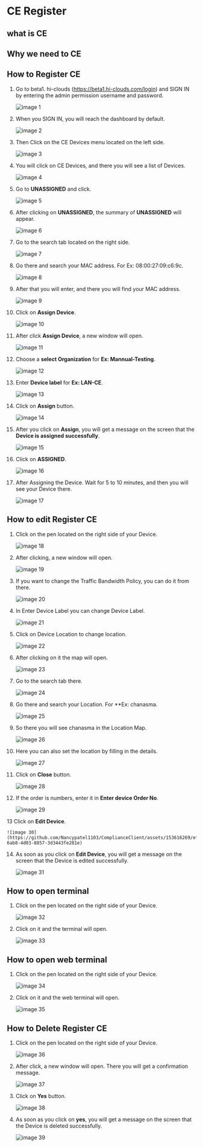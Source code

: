 # CE Register

## what is CE
## Why we need to CE
## How to Register CE
1. Go to beta1. hi-clouds (https://beta1.hi-clouds.com/login) and SIGN IN by entering the admin permission username and password.

    ![image 1](https://github.com/Nancypatel1103/ComplianceClient/assets/153616269/b09e39d1-49f8-463a-8b42-ab072476c9ca)

2. When you SIGN IN, you will reach the dashboard by default.

   ![image 2](https://github.com/Nancypatel1103/ComplianceClient/assets/153616269/c4a752a5-b9a5-4c15-9a16-476008f9c14c)

3. Then Click on the CE Devices menu located on the left side.

   ![image 3](https://github.com/Nancypatel1103/ComplianceClient/assets/153616269/aa3e6ea6-6b19-438e-911c-82f540e3c303)

4. You will click on CE Devices, and there you will see a list of Devices.

    ![image 4](https://github.com/Nancypatel1103/ComplianceClient/assets/153616269/da508a70-497e-44a1-95bf-6256104d94fa)

5. Go to **UNASSIGNED** and click.

    ![image 5](https://github.com/Nancypatel1103/ComplianceClient/assets/153616269/50a5eb37-8468-4c9a-8539-9efeb05efb74)

6. After clicking on **UNASSIGNED**, the summary of **UNASSIGNED** will appear.
  
   ![image 6](https://github.com/Nancypatel1103/ComplianceClient/assets/153616269/d94d0c55-2812-437b-8104-6a61899c42fa)

7. Go to the search tab located on the right side.
  
   ![image 7](https://github.com/Nancypatel1103/ComplianceClient/assets/153616269/c75c34e8-6b5a-4e45-b5df-c1fc3b6a27c5)

8. Go there and search your MAC address. For Ex: 08:00:27:09:c6:9c.

    ![image 8](https://github.com/Nancypatel1103/ComplianceClient/assets/153616269/f5a7ce3f-5263-4c9e-829b-77b5761d30f8)

9. After that you will enter, and there you will find your MAC address.

     ![image 9](https://github.com/Nancypatel1103/ComplianceClient/assets/153616269/e019e1a9-3bf4-4811-a536-ec08105dc9a8)

10. Click on **Assign Device**.

    ![image 10](https://github.com/Nancypatel1103/ComplianceClient/assets/153616269/69155dc2-7cf3-472f-a54b-435a4fa00b82)

11. After click **Assign Device**, a new window will open.

    ![image 11](https://github.com/Nancypatel1103/ComplianceClient/assets/153616269/ce186188-4803-4590-8ba4-12f4b9f53919)

12. Choose a **select Organization** for **Ex: Mannual-Testing**.

    ![image 12](https://github.com/Nancypatel1103/ComplianceClient/assets/153616269/4565a52c-52e6-4365-8eb1-2d88ef77163b)

13. Enter **Device label** for **Ex: LAN-CE**.

    ![image 13](https://github.com/Nancypatel1103/ComplianceClient/assets/153616269/c69d5037-62c5-40c5-8479-7706a02166bc)

14. Click on **Assign** button.

    ![image 14](https://github.com/Nancypatel1103/ComplianceClient/assets/153616269/24d1ae93-b8c1-49ba-a4e7-106682659176)

15. After you click on **Assign**, you will get a message on the screen that the **Device is assigned successfully**.

     ![image 15](https://github.com/Nancypatel1103/ComplianceClient/assets/153616269/efff191f-5dea-4c62-981b-89805637d3c8)

16. Click on **ASSIGNED**.

    ![image 16](https://github.com/Nancypatel1103/ComplianceClient/assets/153616269/b979e6b9-b047-44c5-948f-e8f2a951a0ce)

17. After Assigning the Device. Wait for 5 to 10 minutes, and then you will see your Device there.

    ![image 17](https://github.com/Nancypatel1103/ComplianceClient/assets/153616269/210878f9-2978-4cce-b7e4-5aebb57cf822)

## How to edit Register CE 
1. Click on the pen located on the right side of your Device.

   ![image 18](https://github.com/Nancypatel1103/ComplianceClient/assets/153616269/601c927c-0936-45c4-bad0-ee9e73c37a94)

2. After clicking, a new window will open.

    ![image 19](https://github.com/Nancypatel1103/ComplianceClient/assets/153616269/430561a1-416c-4bf8-acd7-a73c793234bd)

3. If you want to change the Traffic Bandwidth Policy, you can do it from there.

   ![image 20](https://github.com/Nancypatel1103/ComplianceClient/assets/153616269/47c6ec92-95ef-4c52-bc88-44bdff609d97)

4. In Enter Device Label you can change Device Label.

   ![image 21](https://github.com/Nancypatel1103/ComplianceClient/assets/153616269/683c6818-d5dd-4aad-b7f2-8e5518dee80a)

5. Click on Device Location to change location.

    ![image 22](https://github.com/Nancypatel1103/ComplianceClient/assets/153616269/2436e8ab-eb71-447a-9cf2-fff108f3b209)

6. After clicking on it the map will open.

   ![image 23](https://github.com/Nancypatel1103/ComplianceClient/assets/153616269/4b6c8d26-c64c-4068-969f-660660a8f6a9)

7. Go to the search tab there.

   ![image 24](https://github.com/Nancypatel1103/ComplianceClient/assets/153616269/3fd2af7c-d266-4e46-9f57-1360215f576a)

8. Go there and search your Location. For **Ex: chanasma.

   ![image 25](https://github.com/Nancypatel1103/ComplianceClient/assets/153616269/12364a8c-3a08-475f-9002-0e4139d03111)

9. So there you will see chanasma in the Location Map. 

   ![image 26](https://github.com/Nancypatel1103/ComplianceClient/assets/153616269/d91e2c7a-1f56-47ab-8f27-525e509ea654)

10. Here you can also set the location by filling in the details.

    ![image 27](https://github.com/Nancypatel1103/ComplianceClient/assets/153616269/e79725c8-bfbe-46eb-93d6-b92d902faa0a)

11. Click on **Close** button.

    ![image 28](https://github.com/Nancypatel1103/ComplianceClient/assets/153616269/309fc9f5-babe-4c1c-bbc1-0a492603de60)

12. If the order is numbers, enter it in **Enter device Order No**.

    ![image 29](https://github.com/Nancypatel1103/ComplianceClient/assets/153616269/a51c8e96-5664-4dc4-bc7b-92b0f4be65fb)

13 Click on **Edit Device**.

    ![image 30](https://github.com/Nancypatel1103/ComplianceClient/assets/153616269/ef60fd02-6ab8-4d03-8857-3d3443fe281e)  

14. As soon as you click on **Edit Device**, you will get a message on the screen that the Device is edited successfully.

    ![image 31](https://github.com/Nancypatel1103/ComplianceClient/assets/153616269/6a3bb0ba-d8b2-44d5-9bfc-75c0a048eba4)

## How to open terminal

1. Click on the pen located on the right side of your Device.

   ![image 32](https://github.com/Nancypatel1103/ComplianceClient/assets/153616269/c71c98c7-c062-4d46-b6d6-c2f4ab17c956)

2. Click on it and the terminal will open.

   ![image 33](https://github.com/Nancypatel1103/ComplianceClient/assets/153616269/cf973eac-eda3-49c3-9930-556d5e006465)

## How to open web terminal

1. Click on the pen located on the right side of your Device.

    ![image 34](https://github.com/Nancypatel1103/ComplianceClient/assets/153616269/b6d97c27-c243-49b6-8ddf-fa27e71bd467)

2. Click on it and the web terminal will open.

   ![image 35](https://github.com/Nancypatel1103/ComplianceClient/assets/153616269/ae32e8bf-b935-4dda-a57c-07ea297b7cf8)

## How to Delete Register CE

1. Click on the pen located on the right side of your Device.

   ![image 36](https://github.com/Nancypatel1103/ComplianceClient/assets/153616269/10962fd2-d223-4d79-a086-1b81093f0c56)

2. After click, a new window will open. There you will get a confirmation message.

   ![image 37](https://github.com/Nancypatel1103/ComplianceClient/assets/153616269/025e10c8-2460-470c-bce6-cd11947e93fc)

3. Click on **Yes** button.

   ![image 38](https://github.com/Nancypatel1103/ComplianceClient/assets/153616269/e5927925-e801-4717-a08e-72ab727c3c3c)

4. As soon as you click on **yes**, you will get a message on the screen that the Device is deleted successfully.

   ![image 39](https://github.com/Nancypatel1103/ComplianceClient/assets/153616269/5630ffbd-11d6-40bd-9ef9-690aa717b7dc)


   
    

